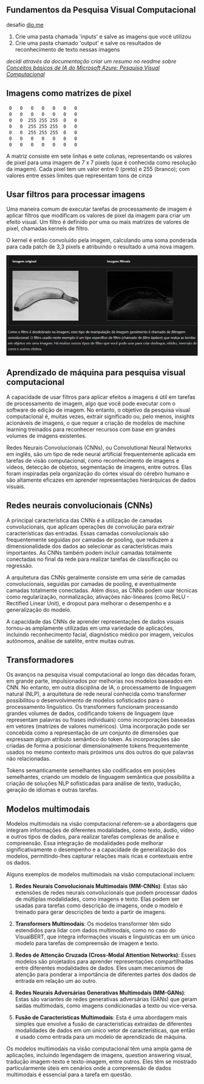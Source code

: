 ##  Fundamentos da Pesquisa Visual Computacional 

desafio [dio.me](dio.me)

1. Crie uma pasta chamada 'inputs' e salve as imagens que você utilizou
2. Crie uma pasta chamado 'output' e salve os resultados de reconhecimento de texto nessas imagens


*decidi através da documentação criar um resumo no readme sobre [Conceitos básicos de IA do Microsoft Azure: Pesquisa Visual Computacional](https://learn.microsoft.com/pt-br/training/paths/explore-computer-vision-microsoft-azure/)*

## Imagens como matrizes de pixel

```
 0   0   0   0   0   0   0  
 0   0   0   0   0   0   0
 0   0  255 255 255  0   0
 0   0  255 255 255  0   0
 0   0  255 255 255  0   0
 0   0   0   0   0   0   0
 0   0   0   0   0   0   0

 ```

 A matriz consiste em sete linhas e sete colunas, representando os valores de pixel para uma imagem de 7 x 7 pixels (que é conhecida como resolução da imagem). Cada pixel tem um valor entre 0 (preto) e 255 (branco); com valores entre esses limites que representam tons de cinza


 ## Usar filtros para processar imagens

 Uma maneira comum de executar tarefas de processamento de imagem é aplicar filtros que modificam os valores de pixel da imagem para criar um efeito visual. Um filtro é definido por uma ou mais matrizes de valores de pixel, chamadas kernels de filtro.
 
 O kernel é então convoluído pela imagem, calculando uma soma ponderada para cada patch de 3,3 pixels e atribuindo o resultado a uma nova imagem.

 ![ texto](Screenshot_1.png)


 ## Aprendizado de máquina para pesquisa visual computacional

 A capacidade de usar filtros para aplicar efeitos a imagens é útil em tarefas de processamento de imagem, algo que você pode executar com o software de edição de imagem. No entanto, o objetivo da pesquisa visual computacional é, muitas vezes, extrair significado ou, pelo menos, insights acionáveis de imagens, o que requer a criação de modelos de machine learning treinados para reconhecer recursos com base em grandes volumes de imagens existentes.



 
Redes Neurais Convolucionais (CNNs), ou Convolutional Neural Networks em inglês, são um tipo de rede neural artificial frequentemente aplicada em tarefas de visão computacional, como reconhecimento de imagens e vídeos, detecção de objetos, segmentação de imagens, entre outros. Elas foram inspiradas pela organização do córtex visual do cérebro humano e são altamente eficazes em aprender representações hierárquicas de dados visuais.

## Redes neurais convolucionais (CNNs)
A principal característica das CNNs é a utilização de camadas convolucionais, que aplicam operações de convolução para extrair características das entradas. Essas camadas convolucionais são frequentemente seguidas por camadas de pooling, que reduzem a dimensionalidade dos dados ao selecionar as características mais importantes. As CNNs também podem incluir camadas totalmente conectadas no final da rede para realizar tarefas de classificação ou regressão.

A arquitetura das CNNs geralmente consiste em uma série de camadas convolucionais, seguidas por camadas de pooling, e eventualmente camadas totalmente conectadas. Além disso, as CNNs podem usar técnicas como regularização, normalização, ativações não-lineares (como ReLU - Rectified Linear Unit), e dropout para melhorar o desempenho e a generalização do modelo.

A capacidade das CNNs de aprender representações de dados visuais tornou-as amplamente utilizadas em uma variedade de aplicações, incluindo reconhecimento facial, diagnóstico médico por imagem, veículos autônomos, análise de satélite, entre muitas outras.


## Transformadores
Os avanços na pesquisa visual computacional ao longo das décadas foram, em grande parte, impulsionados por melhorias nos modelos baseados em CNN. No entanto, em outra disciplina de IA, o processamento de linguagem natural (NLP), a arquitetura de rede neural conhecida como transformer possibilitou o desenvolvimento de modelos sofisticados para o processamento linguístico. Os transformers funcionam processando grandes volumes de dados, codificando tokens de linguagem (que representam palavras ou frases individuais) como incorporações baseadas em vetores (matrizes de valores numéricos). Uma incorporação pode ser concebida como a representação de um conjunto de dimensões que expressam algum atributo semântico do token. As incorporações são criadas de forma a posicionar dimensionalmente tokens frequentemente usados no mesmo contexto mais próximos uns dos outros do que palavras não relacionadas.

Tokens semanticamente semelhantes são codificados em posições semelhantes, criando um modelo de linguagem semântica que possibilita a criação de soluções NLP sofisticadas para análise de texto, tradução, geração de idiomas e outras tarefas.


## Modelos multimodais

Modelos multimodais na visão computacional referem-se a abordagens que integram informações de diferentes modalidades, como texto, áudio, vídeo e outros tipos de dados, para realizar tarefas complexas de análise e compreensão. Essa integração de modalidades pode melhorar significativamente o desempenho e a capacidade de generalização dos modelos, permitindo-lhes capturar relações mais ricas e contextuais entre os dados.

Alguns exemplos de modelos multimodais na visão computacional incluem:

1. **Redes Neurais Convolucionais Multimodais (MM-CNNs)**: Estas são extensões de redes neurais convolucionais que podem processar dados de múltiplas modalidades, como imagens e texto. Elas podem ser usadas para tarefas como descrição de imagens, onde o modelo é treinado para gerar descrições de texto a partir de imagens.

2. **Transformers Multimodais**: Os modelos transformer têm sido estendidos para lidar com dados multimodais, como no caso do VisualBERT, que integra informações visuais e linguísticas em um único modelo para tarefas de compreensão de imagem e texto.

3. **Redes de Attenção Cruzada (Cross-Modal Attention Networks)**: Esses modelos são projetados para aprender representações compartilhadas entre diferentes modalidades de dados. Eles usam mecanismos de atenção para ponderar a importância de diferentes partes dos dados de entrada em relação um ao outro.

4. **Redes Neurais Adversárias Generativas Multimodais (MM-GANs)**: Estas são variantes de redes generativas adversárias (GANs) que geram saídas multimodais, como imagens condicionadas a texto ou vice-versa.

5. **Fusão de Características Multimodais**: Esta é uma abordagem mais simples que envolve a fusão de características extraídas de diferentes modalidades de dados em um único vetor de características, que então é usado como entrada para um modelo de aprendizado de máquina.

Os modelos multimodais na visão computacional têm uma ampla gama de aplicações, incluindo legendagem de imagens, question answering visual, tradução imagem-texto e texto-imagem, entre outros. Eles têm se mostrado particularmente úteis em cenários onde a compreensão de dados multimodais é essencial para a tarefa em questão.
 

